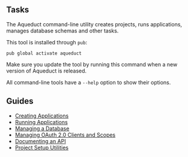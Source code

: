 ## Tasks

The Aqueduct command-line utility creates projects, runs applications, manages database schemas and other tasks.

This tool is installed through `pub`:

```
pub global activate aqueduct
```

Make sure you update the tool by running this command when a new version of Aqueduct is released.

All command-line tools have a `--help` option to show their options.

## Guides

- [Creating Applications](create.md)
- [Running Applications](running.md)
- [Managing a Database](../db/db_tools.md)
- [Managing OAuth 2.0 Clients and Scopes](../auth/cli.md)
- [Documenting an API](document.md)
- [Project Setup Utilities](setup.md)
